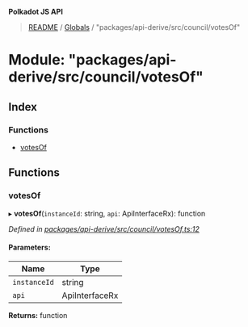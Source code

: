 **Polkadot JS API**

> [README](../README.md) / [Globals](../globals.md) / "packages/api-derive/src/council/votesOf"

# Module: "packages/api-derive/src/council/votesOf"

## Index

### Functions

* [votesOf](_packages_api_derive_src_council_votesof_.md#votesof)

## Functions

### votesOf

▸ **votesOf**(`instanceId`: string, `api`: ApiInterfaceRx): function

*Defined in [packages/api-derive/src/council/votesOf.ts:12](https://github.com/polkadot-js/api/blob/5ce3524cc/packages/api-derive/src/council/votesOf.ts#L12)*

#### Parameters:

Name | Type |
------ | ------ |
`instanceId` | string |
`api` | ApiInterfaceRx |

**Returns:** function
